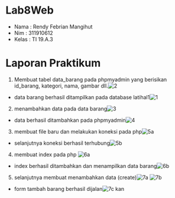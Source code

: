# Lab8Web

- Nama : Rendy Febrian Mangihut
- Nim : 311910612
- Kelas : TI 19.A.3

# Laporan Praktikum
1. Membuat tabel data_barang pada phpmyadmin yang berisikan id_barang, kategori, nama, gambar dll.![2](https://user-images.githubusercontent.com/59887134/120070525-3114ea80-c0b5-11eb-9031-3ae8d2c1a8c7.png)
- data barang berhasil ditampilkan pada database latihal1![1](https://user-images.githubusercontent.com/59887134/120070034-3113eb00-c0b3-11eb-86de-a31d70acf94d.png)

2. menambahkan data pada data barang![3](https://user-images.githubusercontent.com/59887134/120070594-7fc28480-c0b5-11eb-9c7b-96feb55386a5.png)
- data berhasil ditambahkan pada phpmyadmin![4](https://user-images.githubusercontent.com/59887134/120070264-d333d300-c0b3-11eb-835c-d5b547d77093.png)

3. membuat file baru dan melakukan koneksi pada php![5a](https://user-images.githubusercontent.com/59887134/120070316-08d8bc00-c0b4-11eb-8412-93b79025b9fa.png)
- selanjutnya koneksi berhasil terhubung![5b](https://user-images.githubusercontent.com/59887134/120070645-c0220280-c0b5-11eb-92a9-5cae303e828a.png)

4. membuat index pada php ![6a](https://user-images.githubusercontent.com/59887134/120070370-5ce3a080-c0b4-11eb-949c-80d8866b5743.png)
- index berhasil ditambahkan dan menampilkan data barang![6b](https://user-images.githubusercontent.com/59887134/120070385-784eab80-c0b4-11eb-9b6e-af7c5ab1798f.png)

5. selanjutnya membuat menambahkan data (create)![7a](https://user-images.githubusercontent.com/59887134/120070417-a8964a00-c0b4-11eb-9c2f-f7b6d5117a90.png)
![7b](https://user-images.githubusercontent.com/59887134/120070425-b2b84880-c0b4-11eb-919a-022f50b37e2e.png)
- form tambah barang berhasil dijalan![7c](https://user-images.githubusercontent.com/59887134/120070453-d3809e00-c0b4-11eb-8058-c9e15ccc59a2.png)
kan 
